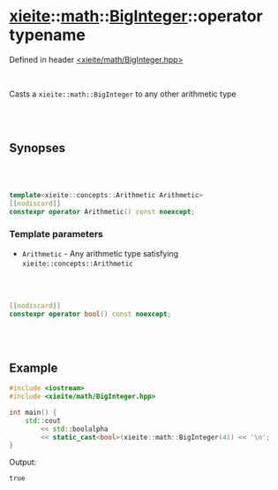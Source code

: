 # [xieite](../../xieite.md)::[math](../../math.md)::[BigInteger](../BigInteger.md)::operator typename
Defined in header [<xieite/math/BigInteger.hpp>](../../../include/xieite/math/BigInteger.hpp)

<br/>

Casts a `xieite::math::BigInteger` to any other arithmetic type

<br/><br/>

## Synopses

<br/><br/>

```cpp
template<xieite::concepts::Arithmetic Arithmetic>
[[nodiscard]]
constexpr operator Arithmetic() const noexcept;
```
### Template parameters
- `Arithmetic` - Any arithmetic type satisfying `xieite::concepts::Arithmetic`

<br/><br/>

```cpp
[[nodiscard]]
constexpr operator bool() const noexcept;
```

<br/><br/>

## Example
```cpp
#include <iostream>
#include <xieite/math/BigInteger.hpp>

int main() {
	std::cout
		<< std::boolalpha
		<< static_cast<bool>(xieite::math::BigInteger(4)) << '\n';
}
```
Output:
```
true
```
